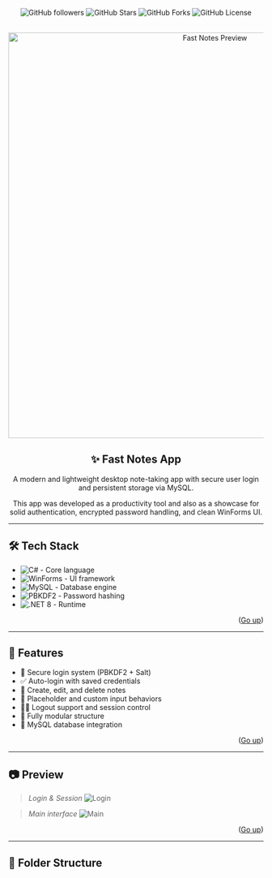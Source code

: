 <a name="readme-top"></a>

<div align="center">

![GitHub followers](https://img.shields.io/github/followers/TheDevLucas?style=for-the-badge)
![GitHub Stars](https://img.shields.io/github/stars/TheDevLucas/fast-notes-app?style=for-the-badge)
![GitHub Forks](https://img.shields.io/github/forks/TheDevLucas/fast-notes-app?style=for-the-badge)
![GitHub License](https://img.shields.io/github/license/TheDevLucas/fast-notes-app?style=for-the-badge)

<br>

<img src="https://github.com/TheDevLucas/fast-notes-app/blob/main/preview.png?raw=true" alt="Fast Notes Preview" width="800"/>

## ✨ Fast Notes App
A modern and lightweight desktop note-taking app with secure user login and persistent storage via MySQL.

This app was developed as a productivity tool and also as a showcase for solid authentication, encrypted password handling, and clean WinForms UI.

</div>

---

## 🛠️ Tech Stack

- ![C#](https://img.shields.io/badge/C%23-512BD4?style=for-the-badge&logo=csharp&logoColor=white) - Core language
- ![WinForms](https://img.shields.io/badge/WinForms-0078D7?style=for-the-badge&logo=windows&logoColor=white) - UI framework
- ![MySQL](https://img.shields.io/badge/MySQL-4479A1?style=for-the-badge&logo=mysql&logoColor=white) - Database engine
- ![PBKDF2](https://img.shields.io/badge/PBKDF2-Secure%20Hashing-1abc9c?style=for-the-badge) - Password hashing
- ![.NET 8](https://img.shields.io/badge/.NET-8.0-blueviolet?style=for-the-badge&logo=dotnet&logoColor=white) - Runtime

<p align="right">(<a href="#readme-top">Go up</a>)</p>

---

## 🚀 Features

- 🔐 Secure login system (PBKDF2 + Salt)
- ✅ Auto-login with saved credentials
- 📝 Create, edit, and delete notes
- 🧠 Placeholder and custom input behaviors
- 👨‍💼 Logout support and session control
- 🧩 Fully modular structure
- 💾 MySQL database integration

<p align="right">(<a href="#readme-top">Go up</a>)</p>

---

## 📷 Preview

> _Login & Session_
![Login](https://github.com/TheDevLucas/fast-notes-app/blob/main/screenshots/login.png?raw=true)

> _Main interface_
![Main](https://github.com/TheDevLucas/fast-notes-app/blob/main/screenshots/notes.png?raw=true)

<p align="right">(<a href="#readme-top">Go up</a>)</p>

---

## 📁 Folder Structure

